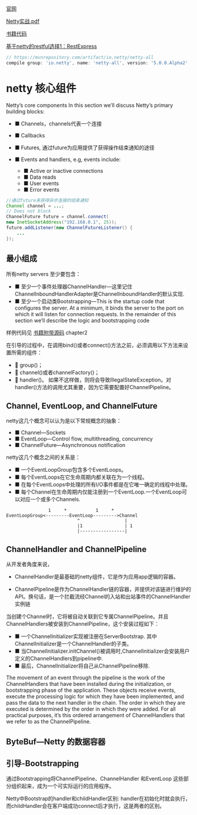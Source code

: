 
[官网](netty.io)

[Netty实战.pdf](https://github.com/loveLynch/Book/blob/master/Netty%E5%AE%9E%E6%88%98.pdf)

[书籍代码](https://github.com/ReactivePlatform/netty-in-action-cn)

[基于netty的restful选择1：RestExpress](https://github.com/RestExpress/RestExpress)

```groovy
// https://mvnrepository.com/artifact/io.netty/netty-all
compile group: 'io.netty', name: 'netty-all', version: '5.0.0.Alpha2'
```

# netty 核心组件
Netty’s core components
In this section we’ll discuss Netty’s primary building blocks:

- ■ Channels，channels代表一个连接
- ■ Callbacks
- ■ Futures, 通过future为应用提供了获得操作结束通知的途径
- ■ Events and handlers, e.g, events include:

    - ■ Active or inactive connections
    - ■ Data reads
    - ■ User events
    - ■ Error events


```java
//通过future来获得异步连接的结束通知
Channel channel = ...;
// Does not block
ChannelFuture future = channel.connect(
new InetSocketAddress("192.168.0.1", 25));
future.addListener(new ChannelFutureListener() {
    ...
});
```

## 最小组成
所有netty servers 至少要包含：

- ■ 至少一个事件处理器ChannelHandler—这里记住ChannelInboundHandlerAdapter是ChannelInboundHandler的默认实现.
- ■ 至少一个启动类Bootstrapping—This is the startup code that configures the server. At a minimum,
it binds the server to the port on which it will listen for connection requests.
In the remainder of this section we’ll describe the logic and bootstrapping code

样例代码见 [书籍附带源码](https://github.com/ReactivePlatform/netty-in-action-cn) chapter2

在引导的过程中，在调用bind()或者connect()方法之前，必须调用以下方法来设置所需的组件：
-  group()；
-  channel()或者channelFactory()；
-  handler()。
如果不这样做，则将会导致IllegalStateException。对handler()方法的调用尤其重要，因为它需要配置好ChannelPipeline。

## Channel, EventLoop, and ChannelFuture

netty这几个概念可以认为是以下常规概念的抽象：

- ■ Channel—Sockets
- ■ EventLoop—Control flow, multithreading, concurrency
- ■ ChannelFuture—Asynchronous notification

netty这几个概念之间的关系是：

- ■ 一个EventLoopGroup包含多个EventLoops。
- ■ 每个EventLoops在它生命周期内都关联在为一个线程。
- ■ 在每个EventLoops中处理的所有I/O事件都是在它唯一确定的线程中处理。
- ■ 每个Channel在生命周期内仅能注册到一个EventLoop.一个EventLoop可以对应一个或多个Channels.

```text
                1     *           1     *    
EventLoopGroup<---------EventLoop--------->Channel
                           ^                 |
                           |1                | 1
                           |-----------------|
```

## ChannelHandler and ChannelPipeline

从开发者角度来说，

- ChannelHandler是最基础的netty组件，它是作为应用app逻辑的容器。

- ChannelPipeline是作为ChannelHandler链的容器，并提供对该链进行维护的API。换句话，是一个拦截流经Channel的入站和出站事件的ChannelHandler 实例链

当创建个Channel时，它将被自动关联到它专属ChannelPipeline。并且ChannelHandlers被安装到ChannelPipeline，这个安装过程如下：

- ■ 一个ChannelInitializer实现被注册在ServerBootstrap. 其中ChannelInitializer是一个ChannelHandler的子类。
- ■ 当ChannelInitializer.initChannel()被调用时,ChannelInitializer会安装用户定义的ChannelHandlers到pipeline中.
- ■ 最后，ChannelInitializer将自己从ChannelPipeline移除.

The movement of an event through the pipeline is the work of the ChannelHandlers
that have been installed during the initialization, or bootstrapping phase of the application.
These objects receive events, execute the processing logic for which they have
been implemented, and pass the data to the next handler in the chain. The order in
which they are executed is determined by the order in which they were added. For all
practical purposes, it’s this ordered arrangement of ChannelHandlers that we refer to
as the ChannelPipeline.

## ByteBuf—Netty 的数据容器



## 引导-Bootstrapping

通过Bootstrapping将ChannelPipeline、ChannelHandler 和EventLoop 这些部分组织起来，成为一个可实际运行的应用程序。

Netty中Bootstrap的handler和childHandler区别: handler在初始化时就会执行，而childHandler会在客户端成功connect后才执行，这是两者的区别。

